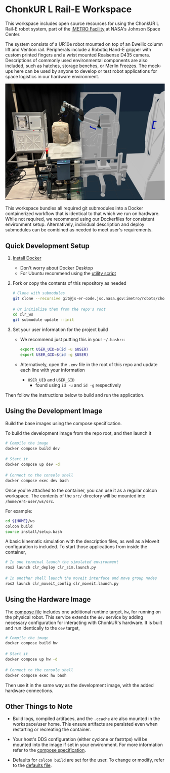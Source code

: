 # ChonkUR L Rail-E Workspace

This workspace includes open source resources for using the ChonkUR L Rail-E robot system,
part of the [iMETRO Facility](https://ntrs.nasa.gov/citations/20240013956) at NASA's Johnson Space Center.

The system consists of a UR10e robot mounted on top of an Ewellix column lift and Vention rail.
Peripherals include a Robotiq Hand-E gripper with custom printed fingers and a wrist mounted Realsense D435 camera.
Descriptions of commonly used environmental components are also included, such as hatches, storage benches, or Merlin Freezes.
The mock-ups here can be used by anyone to develop or test robot applications for space logistics in our hardware environment.

![alt text](./docs/imetro_sim_real.png "iMETRO Environment and Simulation")

This workspace bundles all required git submodules into a Docker containerized workflow that is identical to that which we run on hardware.
While not required, we recommend using our Dockerfiles for consistent environment setup.
Alternatively, individual description and deploy submodules can be combined as needed to meet user's requirements.

## Quick Development Setup

1) [Install Docker](https://docs.docker.com/engine/install/ubuntu/)
    - Don't worry about Docker Desktop
    - For Ubuntu recommend using the [utility script](https://docs.docker.com/engine/install/ubuntu/#install-using-the-convenience-script)
2) Fork or copy the contents of this repository as needed

    ```bash
    # Clone with submodules
    git clone --recursive git@js-er-code.jsc.nasa.gov:imetro/robots/chonkur-l-rail-e/clr_ws.git

    # Or initialize them from the repo's root
    cd clr_ws
    git submodule update --init
    ```

3) Set your user information for the project build
    - We recommend just putting this in your `~/.bashrc`:

      ```bash
      export USER_UID=$(id -u $USER)
      export USER_GID=$(id -g $USER)
      ```

    - Alternatively, open the `.env` file in the root of this repo and update each line with your information
        - `USER_UID` and `USER_GID`
            - found using `id -u` and `id -g` respectively

Then follow the instructions below to build and run the application.

## Using the Development Image

Build the base images using the compose specification.

To build the development image from the repo root, and then launch it

```bash
# Compile the image
docker compose build dev

# Start it
docker compose up dev -d

# Connect to the console shell
docker compose exec dev bash
```

Once you're attached to the container, you can use it as a regular colcon workspace.
The contents of the `src/` directory will be mounted into `/home/er4-user/ws/src`.

For example:

```bash
cd ${HOME}/ws
colcon build
source install/setup.bash
```

A basic kinematic simulation with the description files, as well as a MoveIt configuration is included.
To start those applications from inside the container,

```bash
# In one terminal launch the simulated environment
ros2 launch clr_deploy clr_sim.launch.py

# In another shell launch the moveit interface and move group nodes
ros2 launch clr_moveit_config clr_moveit.launch.py
```

## Using the Hardware Image

The [compose file](docker-compose.yml) includes one additional runtime target, `hw`, for running on the physical robot.
This service extends the `dev` service by adding necessary configuration for interacting with ChonkUR's hardware.
It is built and run identically to the `dev` target,

```bash
# Compile the image
docker compose build hw

# Start it
docker compose up hw -d

# Connect to the console shell
docker compose exec hw bash
```

Then use it in the same way as the development image, with the added hardware connections.

## Other Things to Note

- Build logs, compiled artifaces, and the `.ccache` are also mounted in the workspace/user home.
This ensure artifacts are persisted even when restarting or recreating the container.

- Your host's DDS configuration (either cyclone or fastrtps) will be mounted into the image if set in your environment.
For more information refer to the [compose specification](docker-compose.yaml).

- Defaults for `colcon build` are set for the user. To change or modify, refer to the [defaults file](config/colcon-defaults.yaml).
